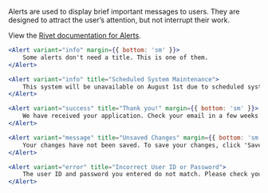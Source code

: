 
Alerts are used to display brief important messages to users. They are designed to attract the user’s attention, but not interrupt their work.

View the [Rivet documentation for Alerts](https://rivet.uits.iu.edu/components/overlays/alerts/).

```jsx
<Alert variant="info" margin={{ bottom: 'sm' }}>
    Some alerts don't need a title. This is one of them.
</Alert>

<Alert variant="info" title="Scheduled System Maintenance">
    This system will be unavailable on August 1st due to scheduled system maintenance. Please check back on August 2nd.
</Alert>

<Alert variant="success" title="Thank you!" margin={{ bottom: 'sm' }}>
    We have received your application. Check your email in a few weeks to find out if you’ve been admitted.
</Alert>

<Alert variant="message" title="Unsaved Changes" margin={{ bottom: 'sm' }}>
    Your changes have not been saved. To save your changes, click 'Save my changes' or click 'Cancel' to exit without saving.
</Alert>

<Alert variant="error" title="Incorrect User ID or Password">
    The user ID and password you entered do not match. Please check your entries and try again. <a href="#">Forgot your user ID or password?</a>
</Alert>
```

